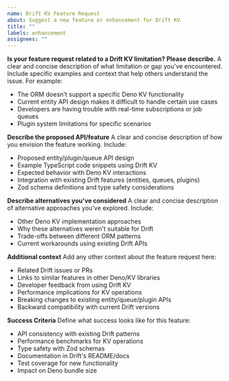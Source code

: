 ```yaml
---
name: Drift KV Feature Request
about: Suggest a new feature or enhancement for Drift KV
title: ""
labels: enhancement
assignees: ""
---
```


**Is your feature request related to a Drift KV limitation? Please describe.**
A clear and concise description of what limitation or gap you've encountered. Include specific examples and context that help others understand the issue. For example:

- The ORM doesn't support a specific Deno KV functionality
- Current entity API design makes it difficult to handle certain use cases
- Developers are having trouble with real-time subscriptions or job queues
- Plugin system limitations for specific scenarios

**Describe the proposed API/feature**
A clear and concise description of how you envision the feature working. Include:

- Proposed entity/plugin/queue API design
- Example TypeScript code snippets using Drift KV
- Expected behavior with Deno KV interactions
- Integration with existing Drift features (entities, queues, plugins)
- Zod schema definitions and type safety considerations

**Describe alternatives you've considered**
A clear and concise description of alternative approaches you've explored. Include:

- Other Deno KV implementation approaches
- Why these alternatives weren't suitable for Drift
- Trade-offs between different ORM patterns
- Current workarounds using existing Drift APIs

**Additional context**
Add any other context about the feature request here:

- Related Drift issues or PRs
- Links to similar features in other Deno/KV libraries
- Developer feedback from using Drift KV
- Performance implications for KV operations
- Breaking changes to existing entity/queue/plugin APIs
- Backward compatibility with current Drift versions

**Success Criteria**
Define what success looks like for this feature:

- API consistency with existing Drift patterns
- Performance benchmarks for KV operations
- Type safety with Zod schemas
- Documentation in Drift's README/docs
- Test coverage for new functionality
- Impact on Deno bundle size
